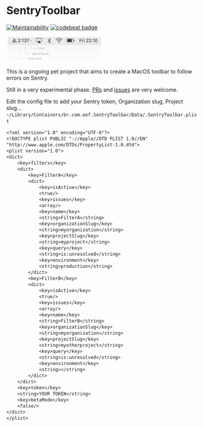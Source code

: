 # SentryToolbar

[![Maintainability](https://api.codeclimate.com/v1/badges/53e8279f6b0df5f9c9bf/maintainability)](https://codeclimate.com/github/evandroflores/SentryToolbar/maintainability)
[![codebeat badge](https://codebeat.co/badges/eb0e955c-e325-43ff-99eb-a2771e247016)](https://codebeat.co/projects/github-com-evandroflores-sentrytoolbar-master)

<img src="docs/SentryToolbarSample.png" width=50%/>


This is a ongoing pet project that aims to create a MacOS toolbar to follow errors on Sentry.

Still in a very experimental phase. [PRs](https://github.com/evandroflores/SentryToolbar/pulls) and [issues](https://github.com/evandroflores/SentryToolbar/issues) are very welcome.

Edit the config file to add your Sentry token, Organization slug, Project slug...
    `~/Library/Containers/br.com.eof.SentryToolbar/Data/.SentryToolbar.plist`

```
<?xml version="1.0" encoding="UTF-8"?>
<!DOCTYPE plist PUBLIC "-//Apple//DTD PLIST 1.0//EN" "http://www.apple.com/DTDs/PropertyList-1.0.dtd">
<plist version="1.0">
<dict>
    <key>filters</key>
    <dict>
        <key>FilterA</key>
        <dict>
            <key>isActive</key>
            <true/>
            <key>issues</key>
            <array/>
            <key>name</key>
            <string>FilterA</string>
            <key>organizationSlug</key>
            <string>myorganization</string>
            <key>projectSlug</key>
            <string>myproject</string>
            <key>query</key>
            <string>is:unresolved</string>
            <key>environment</key>
            <string>production</string>
        </dict>
        <key>FilterB</key>
        <dict>
            <key>isActive</key>
            <true/>
            <key>issues</key>
            <array/>
            <key>name</key>
            <string>FilterB</string>
            <key>organizationSlug</key>
            <string>myorganization</string>
            <key>projectSlug</key>
            <string>myotherproject</string>
            <key>query</key>
            <string>is:unresolved</string>
            <key>environment</key>
            <string></string>
        </dict>
    </dict>
    <key>token</key>
    <string>YOUR TOKEN</string>
    <key>betaMode</key>
    <false/>
</dict>
</plist>
```
